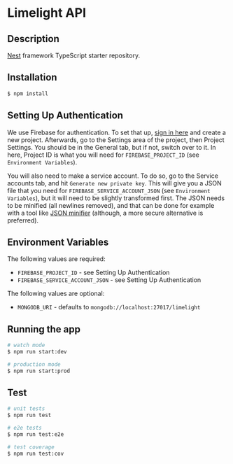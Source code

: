 
# Limelight API

## Description

[Nest](https://github.com/nestjs/nest) framework TypeScript starter repository.

## Installation

```bash
$ npm install
```

## Setting Up Authentication

We use Firebase for authentication. To set that up, [sign in here](https://console.firebase.google.com/u/0/) and create a new project. Afterwards, go to the Settings area of the project, then Project Settings. You should be in the General tab, but if not, switch over to it. In here, Project ID is what you will need for `FIREBASE_PROJECT_ID` (see `Environment Variables`).

You will also need to make a service account. To do so, go to the Service accounts tab, and hit `Generate new private key`. This will give you a JSON file that you need for `FIREBASE_SERVICE_ACCOUNT_JSON` (see `Environment Variables`), but it will need to be slightly transformed first. The JSON needs to be minified (all newlines removed), and that can be done for example with a tool like [JSON minifier](https://codebeautify.org/jsonminifier) (although, a more secure alternative is preferred).

## Environment Variables

The following values are required:

* `FIREBASE_PROJECT_ID` - see Setting Up Authentication
* `FIREBASE_SERVICE_ACCOUNT_JSON` - see Setting Up Authentication

The following values are optional:

* `MONGODB_URI` - defaults to `mongodb://localhost:27017/limelight`

## Running the app

```bash
# watch mode
$ npm run start:dev

# production mode
$ npm run start:prod
```

## Test

```bash
# unit tests
$ npm run test

# e2e tests
$ npm run test:e2e

# test coverage
$ npm run test:cov
```